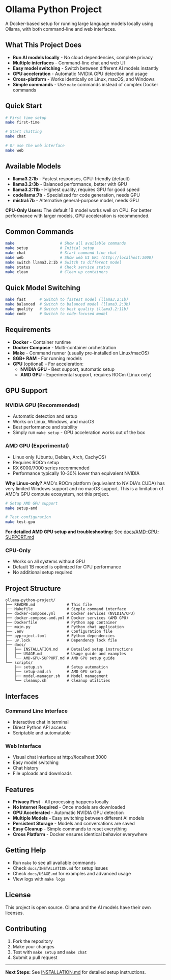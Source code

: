 # Ollama Python Project

A Docker-based setup for running large language models locally using Ollama, with both command-line and web interfaces.

## What This Project Does

- **Run AI models locally** - No cloud dependencies, complete privacy
- **Multiple interfaces** - Command-line chat and web UI
- **Easy model switching** - Switch between different AI models instantly  
- **GPU acceleration** - Automatic NVIDIA GPU detection and usage
- **Cross-platform** - Works identically on Linux, macOS, and Windows
- **Simple commands** - Use `make` commands instead of complex Docker commands

## Quick Start

```bash
# First time setup
make first-time

# Start chatting
make chat

# Or use the web interface
make web
```

## Available Models

- **llama3.2:1b** - Fastest responses, CPU-friendly (default)
- **llama3.2:3b** - Balanced performance, better with GPU
- **llama3.2:11b** - Highest quality, requires GPU for good speed
- **codellama:7b** - Specialized for code generation, needs GPU  
- **mistral:7b** - Alternative general-purpose model, needs GPU

**CPU-Only Users:** The default 1B model works well on CPU. For better performance with larger models, GPU acceleration is recommended.

## Common Commands

```bash
make                    # Show all available commands
make setup              # Initial setup
make chat               # Start command-line chat
make web                # Show web UI URL (http://localhost:3000)
make switch llama3.2:1b # Switch to different model
make status             # Check service status
make clean              # Clean up containers
```

## Quick Model Switching

```bash
make fast      # Switch to fastest model (llama3.2:1b)
make balanced  # Switch to balanced model (llama3.2:3b)
make quality   # Switch to best quality (llama3.2:11b)
make code      # Switch to code-focused model
```

## Requirements

- **Docker** - Container runtime
- **Docker Compose** - Multi-container orchestration
- **Make** - Command runner (usually pre-installed on Linux/macOS)
- **8GB+ RAM** - For running models
- **GPU** (optional) - For acceleration:
  - **NVIDIA GPU** - Best support, automatic setup
  - **AMD GPU** - Experimental support, requires ROCm (Linux only)

## GPU Support

### NVIDIA GPU (Recommended)
- Automatic detection and setup
- Works on Linux, Windows, and macOS
- Best performance and stability
- Simply run `make setup` - GPU acceleration works out of the box

### AMD GPU (Experimental)
- Linux only (Ubuntu, Debian, Arch, CachyOS)
- Requires ROCm setup
- RX 6000/7000 series recommended
- Performance typically 10-30% lower than equivalent NVIDIA

**Why Linux-only?** AMD's ROCm platform (equivalent to NVIDIA's CUDA) has very limited Windows support and no macOS support. This is a limitation of AMD's GPU compute ecosystem, not this project.

```bash
# Setup AMD GPU support
make setup-amd

# Test configuration
make test-gpu
```

**For detailed AMD GPU setup and troubleshooting:** See [docs/AMD-GPU-SUPPORT.md](./docs/AMD-GPU-SUPPORT.md)

### CPU-Only
- Works on all systems without GPU
- Default 1B model is optimized for CPU performance
- No additional setup required

## Project Structure

```
ollama-python-project/
├── README.md              # This file
├── Makefile               # Simple command interface
├── docker-compose.yml     # Docker services (NVIDIA/CPU)
├── docker-compose-amd.yml # Docker services (AMD GPU)
├── Dockerfile             # Python app container
├── main.py                # Python chat application
├── .env                   # Configuration file
├── pyproject.toml         # Python dependencies
├── uv.lock                # Dependency lock file
├── docs/
│   ├── INSTALLATION.md    # Detailed setup instructions
│   ├── USAGE.md           # Usage guide and examples
│   └── AMD-GPU-SUPPORT.md # AMD GPU setup guide
└── scripts/
    ├── setup.sh           # Setup automation
    ├── setup-amd.sh       # AMD GPU setup
    ├── model-manager.sh   # Model management
    └── cleanup.sh         # Cleanup utilities
```

## Interfaces

### Command Line Interface
- Interactive chat in terminal
- Direct Python API access
- Scriptable and automatable

### Web Interface
- Visual chat interface at http://localhost:3000
- Easy model switching
- Chat history
- File uploads and downloads

## Features

- **Privacy First** - All processing happens locally
- **No Internet Required** - Once models are downloaded
- **GPU Accelerated** - Automatic NVIDIA GPU detection
- **Multiple Models** - Easy switching between different AI models
- **Persistent Storage** - Models and conversations are saved
- **Easy Cleanup** - Simple commands to reset everything
- **Cross Platform** - Docker ensures identical behavior everywhere

## Getting Help

- Run `make` to see all available commands
- Check `docs/INSTALLATION.md` for setup issues
- Check `docs/USAGE.md` for examples and advanced usage
- View logs with `make logs`

## License

This project is open source. Ollama and the AI models have their own licenses.

## Contributing

1. Fork the repository
2. Make your changes
3. Test with `make setup` and `make chat`
4. Submit a pull request

---

**Next Steps:** See [INSTALLATION.md](./docs/INSTALLATION.md) for detailed setup instructions.

